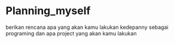 # Planning_myself
berikan rencana apa yang akan kamu lakukan kedepanny sebagai programing dan apa project yang akan kamu lakukan
